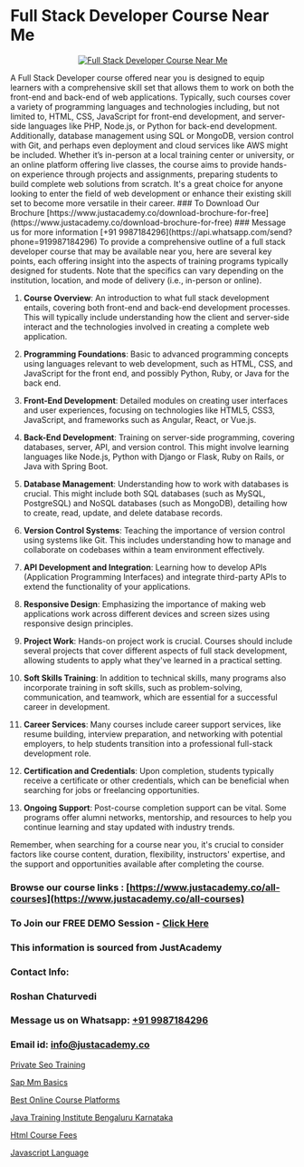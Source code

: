 # Full Stack Developer Course Near Me

<p align="center">
  <a href="https://justacademy.co/program-detail/full-stack-web-development">
    <img src="https://justacademy.co/storage2/program_images/1704700371.webp" alt="Full Stack Developer Course Near Me">
  </a>
</p>
A Full Stack Developer course offered near you is designed to equip learners with a comprehensive skill set that allows them to work on both the front-end and back-end of web applications. Typically, such courses cover a variety of programming languages and technologies including, but not limited to, HTML, CSS, JavaScript for front-end development, and server-side languages like PHP, Node.js, or Python for back-end development. Additionally, database management using SQL or MongoDB, version control with Git, and perhaps even deployment and cloud services like AWS might be included. Whether it’s in-person at a local training center or university, or an online platform offering live classes, the course aims to provide hands-on experience through projects and assignments, preparing students to build complete web solutions from scratch. It's a great choice for anyone looking to enter the field of web development or enhance their existing skill set to become more versatile in their career.
### To Download Our Brochure [https://www.justacademy.co/download-brochure-for-free](https://www.justacademy.co/download-brochure-for-free)
### Message us for more information [+91 9987184296](https://api.whatsapp.com/send?phone=919987184296)
To provide a comprehensive outline of a full stack developer course that may be available near you, here are several key points, each offering insight into the aspects of training programs typically designed for students. Note that the specifics can vary depending on the institution, location, and mode of delivery (i.e., in-person or online). 

1) **Course Overview**: An introduction to what full stack development entails, covering both front-end and back-end development processes. This will typically include understanding how the client and server-side interact and the technologies involved in creating a complete web application.

2) **Programming Foundations**: Basic to advanced programming concepts using languages relevant to web development, such as HTML, CSS, and JavaScript for the front end, and possibly Python, Ruby, or Java for the back end.

3) **Front-End Development**: Detailed modules on creating user interfaces and user experiences, focusing on technologies like HTML5, CSS3, JavaScript, and frameworks such as Angular, React, or Vue.js.

4) **Back-End Development**: Training on server-side programming, covering databases, server, API, and version control. This might involve learning languages like Node.js, Python with Django or Flask, Ruby on Rails, or Java with Spring Boot.

5) **Database Management**: Understanding how to work with databases is crucial. This might include both SQL databases (such as MySQL, PostgreSQL) and NoSQL databases (such as MongoDB), detailing how to create, read, update, and delete database records.

6) **Version Control Systems**: Teaching the importance of version control using systems like Git. This includes understanding how to manage and collaborate on codebases within a team environment effectively.

7) **API Development and Integration**: Learning how to develop APIs (Application Programming Interfaces) and integrate third-party APIs to extend the functionality of your applications.

8) **Responsive Design**: Emphasizing the importance of making web applications work across different devices and screen sizes using responsive design principles.

9) **Project Work**: Hands-on project work is crucial. Courses should include several projects that cover different aspects of full stack development, allowing students to apply what they've learned in a practical setting.

10) **Soft Skills Training**: In addition to technical skills, many programs also incorporate training in soft skills, such as problem-solving, communication, and teamwork, which are essential for a successful career in development.

11) **Career Services**: Many courses include career support services, like resume building, interview preparation, and networking with potential employers, to help students transition into a professional full-stack development role.

12) **Certification and Credentials**: Upon completion, students typically receive a certificate or other credentials, which can be beneficial when searching for jobs or freelancing opportunities.

13) **Ongoing Support**: Post-course completion support can be vital. Some programs offer alumni networks, mentorship, and resources to help you continue learning and stay updated with industry trends.

Remember, when searching for a course near you, it's crucial to consider factors like course content, duration, flexibility, instructors' expertise, and the support and opportunities available after completing the course.

### Browse our course links : [https://www.justacademy.co/all-courses](https://www.justacademy.co/all-courses) 
### To Join our FREE DEMO Session - [Click Here](https://www.justacademy.co/register-for-course-demo)


### This information is sourced from JustAcademy
### Contact Info:
### Roshan Chaturvedi
### Message us on Whatsapp: [+91 9987184296](https://api.whatsapp.com/send?phone=919987184296)
### Email id: [info@justacademy.co](mailto:info@justacademy.co)
                
[Private Seo Training](https://www.linkedin.com/pulse/private-seo-training-justacademy-jaipur-0uqac?trackingId=PrWybHRV6amZyoRstnoOCQ%3D%3D&lipi=urn%3Ali%3Apage%3Ad_flagship3_company_admin%3BIXUBIWFOQ8%2BPAHGixoaE%2FQ%3D%3D)

[Sap Mm Basics](https://www.linkedin.com/pulse/sap-mm-basics-justacademy-sunnyvale-lxgyc?trackingId=VmURMiHg1tvj0H1ERhyOqA%3D%3D&lipi=urn%3Ali%3Apage%3Ad_flagship3_company_admin%3Bw3FaZuhqQImafpQ55o%2FftQ%3D%3D)

[Best Online Course Platforms](https://medium.com/@namusn/best-online-course-platforms-453984ca427e)

[Java Training Institute Bengaluru Karnataka](https://medium.com/@roneet705/java-training-institute-bengaluru-karnataka-d1adef633d92)

[Html Course Fees](https://justacademyin.github.io/justacademy/html-course-fees)

[Javascript Language](https://justacademyin.github.io/Articles/Javascript-Language)

